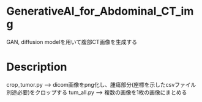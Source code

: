 # GenerativeAI_for_Abdominal_CT_img
GAN, diffusion modelを用いて腹部CT画像を生成する
# Description
crop_tumor.py --> dicom画像をpng化し、腫瘍部分(座標を示したcsvファイル別途必要)をクロップする
tum_all.py --> 複数の画像を1枚の画像にまとめる
